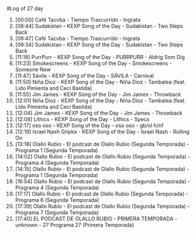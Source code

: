 #Log of 27 day

1. [00:00] Café Tacvba - Tiempo Trascurrido - Ingrata
1. [08:44] Sudakistan - KEXP Song of the Day - Sudakistan - Two Steps Back
1. [08:47] Café Tacvba - Tiempo Trascurrido - Ingrata
1. [09:34] Sudakistan - KEXP Song of the Day - Sudakistan - Two Steps Back
1. [11:18] PurrPurr - KEXP Song of the Day - PURRPURR - Aldrig Som Dig
1. [11:23] Smokescreens - KEXP Song of the Day - Smokescreens - Someone New
1. [11:47] Sávila - KEXP Song of the Day - SÁVILA - Carnival
1. [11:50] Niña Dioz - KEXP Song of the Day - Niña Dioz - Tambalea (feat. Lido Pimienta and Ceci Bastida)
1. [11:55] Jim James - KEXP Song of the Day - Jim James - Throwback
1. [12:01] Niña Dioz - KEXP Song of the Day - Niña Dioz - Tambalea (feat. Lido Pimienta and Ceci Bastida)
1. [12:04] Jim James - KEXP Song of the Day - Jim James - Throwback
1. [12:08] Lithics - KEXP Song of the Day - Lithics - Specs
1. [12:17] oso oso - KEXP Song of the Day - oso oso - gb/ol h/nf
1. [12:19] Israel Nash Gripka - KEXP Song of the Day - Israel Nash - Rolling On
1. [13:18] Olallo Rubio - El podcast de Olallo Rubio (Segunda Temporada) - Programa 1 (Segunda Temporada)
1. [14:02] Olallo Rubio - El podcast de Olallo Rubio (Segunda Temporada) - Programa 4 (Segunda Temporada)
1. [14:15] Olallo Rubio - El podcast de Olallo Rubio (Segunda Temporada) - Programa 1 (Segunda Temporada)
1. [16:54] Olallo Rubio - El podcast de Olallo Rubio (Segunda Temporada) - Programa 4 (Segunda Temporada)
1. [17:17] Olallo Rubio - El podcast de Olallo Rubio (Segunda Temporada) - Programa 6 (Segunda Temporada)
1. [17:39] Olallo Rubio - El podcast de Olallo Rubio (Segunda Temporada) - Programa 7 (Segunda Temporada)
1. [17:40] EL PODCAST DE OLALLO RUBIO - PRIMERA TEMPORADA - unknown - 27 Programa 27 (Primera Temporada)
